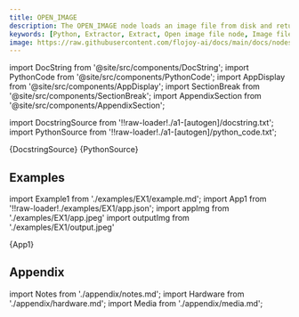 ```yaml
---
title: OPEN_IMAGE
description: The OPEN_IMAGE node loads an image file from disk and returns an image type DataContainer object.
keywords: [Python, Extractor, Extract, Open image file node, Image file extraction, File manipulation tools, Flojoy Extractors documentation, Python image data extraction, Image file handling, Data extraction from images, Image processing with Flojoy, Image file opening in Python, Extracting image data]
image: https://raw.githubusercontent.com/flojoy-ai/docs/main/docs/nodes/EXTRACTORS/FILE/OPEN_IMAGE/examples/EX1/output.jpeg
---
```


[//]: # (Custom component imports)

import DocString from '@site/src/components/DocString';
import PythonCode from '@site/src/components/PythonCode';
import AppDisplay from '@site/src/components/AppDisplay';
import SectionBreak from '@site/src/components/SectionBreak';
import AppendixSection from '@site/src/components/AppendixSection';

[//]: # (Docstring)

import DocstringSource from '!!raw-loader!./a1-[autogen]/docstring.txt';
import PythonSource from '!!raw-loader!./a1-[autogen]/python_code.txt';

<DocString>{DocstringSource}</DocString>
<PythonCode GLink='EXTRACTORS/FILE/OPEN_IMAGE/OPEN_IMAGE.py'>{PythonSource}</PythonCode>

<SectionBreak />

[//]: # (Examples)

## Examples

import Example1 from './examples/EX1/example.md';
import App1 from '!!raw-loader!./examples/EX1/app.json';
import appImg from './examples/EX1/app.jpeg'
import outputImg from './examples/EX1/output.jpeg'

<AppDisplay 
    nodeLabel='OPEN_IMAGE'
    appImg={appImg}
    outputImg={outputImg}
    >
    {App1}
</AppDisplay>

<Example1 />

<SectionBreak />

[//]: # (Appendix)

## Appendix

import Notes from './appendix/notes.md';
import Hardware from './appendix/hardware.md';
import Media from './appendix/media.md';

<AppendixSection index={0} folderPath='nodes/EXTRACTORS/FILE/OPEN_IMAGE/appendix/'><Notes /></AppendixSection>
<AppendixSection index={1} folderPath='nodes/EXTRACTORS/FILE/OPEN_IMAGE/appendix/'><Hardware /></AppendixSection>
<AppendixSection index={2} folderPath='nodes/EXTRACTORS/FILE/OPEN_IMAGE/appendix/'><Media /></AppendixSection>
